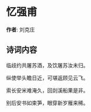 # 忆强甫

**作者**: 刘克庄

## 诗词内容

临歧约共屠苏酒，及饮屠苏汝未归。

纵使举头瞻日近，可堪返顾见云飞。

索长安米难淹久，回剡溪船果是非。

别后安书如束笋，眼穿新岁雁来稀。


